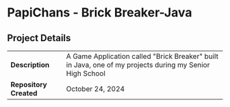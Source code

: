 # PapiChans - Brick Breaker-Java

## Project Details

|                     |                     |
| ------------------- | --------------------|
| **Description**     | A Game Application called "Brick Breaker" built in Java, one of my projects during my Senior High School  |
| **Repository Created**    | October 24, 2024 |
